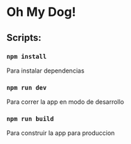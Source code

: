 # Oh My Dog!

## Scripts:

### `npm install`

Para instalar dependencias

### `npm run dev`

Para correr la app en modo de desarrollo

### `npm run build`

Para construir la app para produccion
